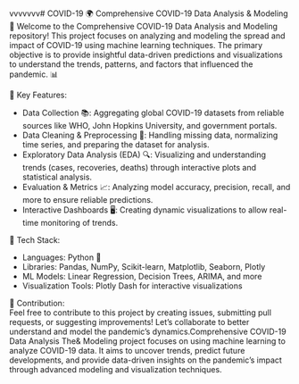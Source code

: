 vvvvvvv# COVID-19
🌍 Comprehensive COVID-19 Data Analysis & Modeling 🦠
Welcome to the Comprehensive COVID-19 Data Analysis and Modeling repository! This project focuses on analyzing and modeling the spread and impact of COVID-19 using machine learning techniques. The primary objective is to provide insightful data-driven predictions and visualizations to understand the trends, patterns, and factors that influenced the pandemic. 📊

🚀 Key Features: 
- Data Collection 📚: Aggregating global COVID-19 datasets from reliable sources like WHO, John Hopkins University, and government portals.<br>
- Data Cleaning & Preprocessing 🧹: Handling missing data, normalizing time series, and preparing the dataset for analysis.<br>
- Exploratory Data Analysis (EDA) 🔍: Visualizing and understanding trends (cases, recoveries, deaths) through interactive plots and statistical analysis.<br>
- Evaluation & Metrics 📈: Analyzing model accuracy, precision, recall, and more to ensure reliable predictions.<br>
- Interactive Dashboards 🖥️: Creating dynamic visualizations to allow real-time monitoring of trends.


🔧 Tech Stack:
- Languages: Python 🐍<br>
- Libraries: Pandas, NumPy, Scikit-learn, Matplotlib, Seaborn, Plotly<br>
- ML Models: Linear Regression, Decision Trees, ARIMA, and more<br>
- Visualization Tools: Plotly Dash for interactive visualizations

🤝 Contribution:<br>
Feel free to contribute to this project by creating issues, submitting pull requests, or suggesting improvements! Let’s collaborate to better understand and model the pandemic’s dynamics.Comprehensive COVID-19 Data Analysis The&amp; Modeling project focuses on using machine learning to analyze COVID-19 data. It aims to uncover trends, predict future developments, and provide data-driven insights on the pandemic’s impact through advanced modeling and visualization techniques.
